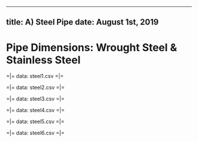-----
title: A) Steel Pipe
date: August 1st, 2019
-----

# Pipe Dimensions: Wrought Steel & Stainless Steel

=|=
data: steel1.csv
=|=

=|=
data: steel2.csv
=|=

=|=
data: steel3.csv
=|=

=|=
data: steel4.csv
=|=

=|=
data: steel5.csv
=|=

=|=
data: steel6.csv
=|=



